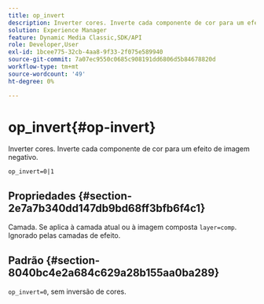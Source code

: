 ```yaml
---
title: op_invert
description: Inverter cores. Inverte cada componente de cor para um efeito de imagem negativo.
solution: Experience Manager
feature: Dynamic Media Classic,SDK/API
role: Developer,User
exl-id: 1bcee775-32cb-4aa8-9f33-2f075e589940
source-git-commit: 7a07ec9550c0685c908191dd6806d5b84678820d
workflow-type: tm+mt
source-wordcount: '49'
ht-degree: 0%

---
```


# op_invert{#op-invert}

Inverter cores. Inverte cada componente de cor para um efeito de imagem negativo.

`op_invert=0|1`

## Propriedades {#section-2e7a7b340dd147db9bd68ff3bfb6f4c1}

Camada. Se aplica à camada atual ou à imagem composta `layer=comp`. Ignorado pelas camadas de efeito.

## Padrão {#section-8040bc4e2a684c629a28b155aa0ba289}

`op_invert=0`, sem inversão de cores.
